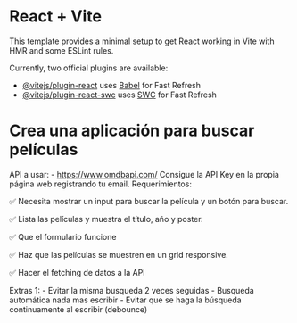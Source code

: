 # React + Vite

This template provides a minimal setup to get React working in Vite with HMR and some ESLint rules.

Currently, two official plugins are available:

- [@vitejs/plugin-react](https://github.com/vitejs/vite-plugin-react/blob/main/packages/plugin-react/README.md) uses [Babel](https://babeljs.io/) for Fast Refresh
- [@vitejs/plugin-react-swc](https://github.com/vitejs/vite-plugin-react-swc) uses [SWC](https://swc.rs/) for Fast Refresh

# Crea una aplicación para buscar películas

API a usar: - https://www.omdbapi.com/ Consigue la API Key en la propia página web registrando tu email.
Requerimientos:

✅ Necesita mostrar un input para buscar la película y un botón para buscar.

✅ Lista las películas y muestra el título, año y poster.

✅ Que el formulario funcione

✅ Haz que las películas se muestren en un grid responsive.

✅ Hacer el fetching de datos a la API

Extras 1: - Evitar la misma busqueda 2 veces seguidas - Busqueda automática nada mas escribir - Evitar que se haga la búsqueda continuamente al escribir (debounce)

